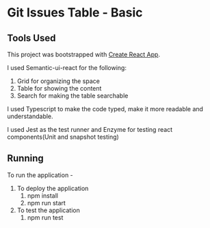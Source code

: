 # Git Issues Table - Basic

## Tools Used

This project was bootstrapped with [Create React App](https://github.com/facebook/create-react-app).

I used Semantic-ui-react for the following:

1. Grid for organizing the space
2. Table for showing the content
3. Search for making the table searchable

I used Typescript to make the code typed, make it more readable and understandable.

I used Jest as the test runner and Enzyme for testing react components(Unit and snapshot testing)

## Running

To run the application -

1. To deploy the application
   1. npm install
   2. npm run start
2. To test the application
   1. npm run test

